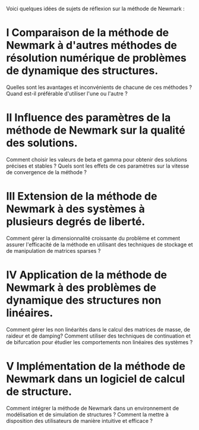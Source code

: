 Voici quelques idées de sujets de réflexion sur la méthode de Newmark :

# I Comparaison de la méthode de Newmark à d'autres méthodes de résolution numérique de problèmes de dynamique des structures.
Quelles sont les avantages et inconvénients de chacune de ces méthodes ? Quand est-il préférable d'utiliser l'une ou l'autre ?

# II Influence des paramètres de la méthode de Newmark sur la qualité des solutions.
Comment choisir les valeurs de beta et gamma pour obtenir des solutions précises et stables ?
Quels sont les effets de ces paramètres sur la vitesse de convergence de la méthode ?

# III Extension de la méthode de Newmark à des systèmes à plusieurs degrés de liberté. 
Comment gérer la dimensionnalité croissante du problème et comment assurer l'efficacité de la méthode en utilisant des techniques de stockage et de manipulation de matrices sparses ?

# IV Application de la méthode de Newmark à des problèmes de dynamique des structures non linéaires. 
Comment gérer les non linéarités dans le calcul des matrices de masse, de raideur et de damping?
Comment utiliser des techniques de continuation et de bifurcation pour étudier les comportements non linéaires des systèmes ?

# V Implémentation de la méthode de Newmark dans un logiciel de calcul de structure.
Comment intégrer la méthode de Newmark dans un environnement de modélisation et de simulation de structures ? 
Comment la mettre à disposition des utilisateurs de manière intuitive et efficace ?
